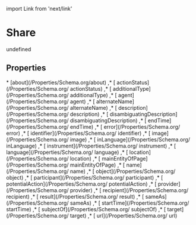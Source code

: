 import Link from 'next/link'
# Share

undefined

## Properties

<Grid>
* [about](/Properties/Schema.org/about)
,* [ actionStatus](/Properties/Schema.org/ actionStatus)
,* [ additionalType](/Properties/Schema.org/ additionalType)
,* [ agent](/Properties/Schema.org/ agent)
,* [ alternateName](/Properties/Schema.org/ alternateName)
,* [ description](/Properties/Schema.org/ description)
,* [ disambiguatingDescription](/Properties/Schema.org/ disambiguatingDescription)
,* [ endTime](/Properties/Schema.org/ endTime)
,* [ error](/Properties/Schema.org/ error)
,* [ identifier](/Properties/Schema.org/ identifier)
,* [ image](/Properties/Schema.org/ image)
,* [ inLanguage](/Properties/Schema.org/ inLanguage)
,* [ instrument](/Properties/Schema.org/ instrument)
,* [ language](/Properties/Schema.org/ language)
,* [ location](/Properties/Schema.org/ location)
,* [ mainEntityOfPage](/Properties/Schema.org/ mainEntityOfPage)
,* [ name](/Properties/Schema.org/ name)
,* [ object](/Properties/Schema.org/ object)
,* [ participant](/Properties/Schema.org/ participant)
,* [ potentialAction](/Properties/Schema.org/ potentialAction)
,* [ provider](/Properties/Schema.org/ provider)
,* [ recipient](/Properties/Schema.org/ recipient)
,* [ result](/Properties/Schema.org/ result)
,* [ sameAs](/Properties/Schema.org/ sameAs)
,* [ startTime](/Properties/Schema.org/ startTime)
,* [ subjectOf](/Properties/Schema.org/ subjectOf)
,* [ target](/Properties/Schema.org/ target)
,* [ url](/Properties/Schema.org/ url)

</Grid>

